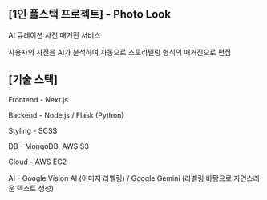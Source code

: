 ## [1인 풀스택 프로젝트] - Photo Look

AI 큐레이션 사진 매거진 서비스

사용자의 사진을 AI가 분석하여 자동으로 스토리텔링 형식의 매거진으로 편집


## [기술 스택]


Frontend - Next.js 


Backend - Node.js / Flask (Python)


Styling - SCSS


DB - MongoDB, AWS S3


Cloud - AWS EC2

AI - Google Vision AI (이미지 라벨링) / Google Gemini (라벨링 바탕으로 자연스러운 텍스트 생성)
